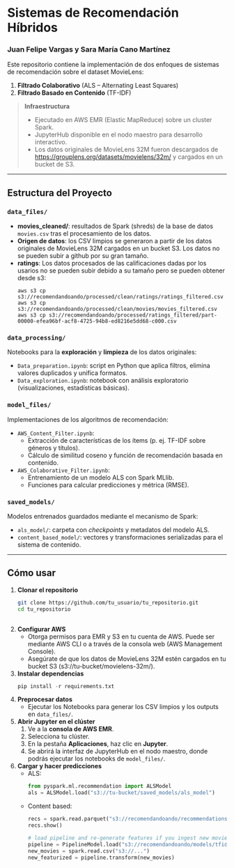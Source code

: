 # Sistemas de Recomendación Híbridos
### Juan Felipe Vargas y Sara María Cano Martínez

Este repositorio contiene la implementación de dos enfoques de sistemas de recomendación sobre el dataset MovieLens:

1. **Filtrado Colaborativo** (ALS – Alternating Least Squares)  
2. **Filtrado Basado en Contenido** (TF-IDF)

> **Infraestructura**  
> - Ejecutado en AWS EMR (Elastic MapReduce) sobre un cluster Spark.
> - JupyterHub disponible en el nodo maestro para desarrollo interactivo.  
> - Los datos originales de MovieLens 32M fueron descargados de https://grouplens.org/datasets/movielens/32m/ y cargados en un bucket de S3.

---

## Estructura del Proyecto
### `data_files/`
- **movies_cleaned/**: resultados de Spark (shreds) de la base de datos `movies.csv` tras el procesamiento de los datos.
- **Origen de datos**: los CSV limpios se generaron a partir de los datos originales de MovieLens 32M cargados en un bucket S3. Los datos no se pueden subir a github por su gran tamaño.
- **ratings**: Los datos procesados de las calificaciones dadas por los usarios no se pueden subir debido a su tamaño pero se pueden obtener desde s3:
    ```
    aws s3 cp s3://recomendandoando/processed/clean/ratings/ratings_filtered.csv
    aws s3 cp s3://recomendandoando/processed/clean/movies/movies_filtered.csv
    aws s3 cp s3://recomendandoando/processed/ratings_filtered/part-00000-efea96bf-acf8-4725-94b8-ed8216e5dd68-c000.csv
    ```

### `data_processing/`
Notebooks para la **exploración** y **limpieza** de los datos originales:
- `Data_preparation.ipynb`: script en Python que aplica filtros, elimina valores duplicados y unifica formatos.  
- `Data_exploration.ipynb`: notebook con análisis exploratorio (visualizaciones, estadísticas básicas).

### `model_files/`
Implementaciones de los algoritmos de recomendación:
- `AWS_Content_Filter.ipynb`:  
  - Extracción de características de los ítems (p. ej. TF-IDF sobre géneros y títulos).  
  - Cálculo de similitud coseno y función de recomendación basada en contenido.
- `AWS_Colaborative_Filter.ipynb`:  
  - Entrenamiento de un modelo ALS con Spark MLlib.  
  - Funciones para calcular predicciones y métrica (RMSE).

### `saved_models/`
Modelos entrenados guardados mediante el mecanismo de Spark:
- `als_model/`: carpeta con _checkpoints_ y metadatos del modelo ALS.  
- `content_based_model/`: vectores y transformaciones serializadas para el sistema de contenido.
---
## Cómo usar

1. **Clonar el repositorio**  
   ```bash
   git clone https://github.com/tu_usuario/tu_repositorio.git
   cd tu_repositorio
  
2. **Configurar AWS**
    - Otorga permisos para EMR y S3 en tu cuenta de AWS. Puede ser mediante AWS CLI o a través de la consola web (AWS Management Console).
    - Asegúrate de que los datos de MovieLens 32M estén cargados en tu bucket S3 (s3://tu-bucket/movielens-32m/).
3. **Instalar dependencias**
      ```python
      pip install -r requirements.txt
4. **Preprocesar datos**
    - Ejecutar los Notebooks para generar los CSV limpios y los outputs en `data_files/`.
5. **Abrir Jupyter en el clúster**  
     1. Ve a la **consola de AWS EMR**.  
     2. Selecciona tu clúster.  
     3. En la pestaña **Aplicaciones**, haz clic en **Jupyter**.  
     4. Se abrirá la interfaz de JupyterHub en el nodo maestro, donde podrás ejecutar los notebooks de `model_files/`.
6. **Cargar y hacer predicciones**
    - ALS:
      ```PYTHON
      from pyspark.ml.recommendation import ALSModel
      als = ALSModel.load("s3://tu-bucket/saved_models/als_model")
    - Content based:
        ```PYTHON
        recs = spark.read.parquet("s3://recomendandoando/recommendations/content_based/parquet/")
        recs.show()
        
        # load pipeline and re-generate features if you ingest new movies
        pipeline = PipelineModel.load("s3://recomendandoando/models/tfidf_content_pipeline")
        new_movies = spark.read.csv("s3://...")         
        new_featurized = pipeline.transform(new_movies)

